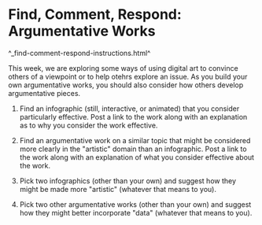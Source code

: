 Find, Comment, Respond: Argumentative Works
=========================================

^_find-comment-respond-instructions.html^

This week, we are exploring some ways of using digital art to convince others
of a viewpoint or to help otehrs explore an issue.  As you build your own 
argumentative works, you should also consider how others develop argumentative
pieces.

1. Find an infographic (still, interactive, or animated) that you consider
particularly effective.  Post a link to the work along with an explanation
as to why you consider the work effective.

2. Find an argumentative work on a similar topic that might be
considered more clearly in the "artistic" domain than an infographic.
Post a link to the work along with an explanation of what you consider
effective about the work.

3. Pick two infographics (other than your own) and suggest how they might
be made more "artistic" (whatever that means to you).

4. Pick two other argumentative works (other than your own) and suggest how
they might better incorporate "data" (whatever that means to you).
